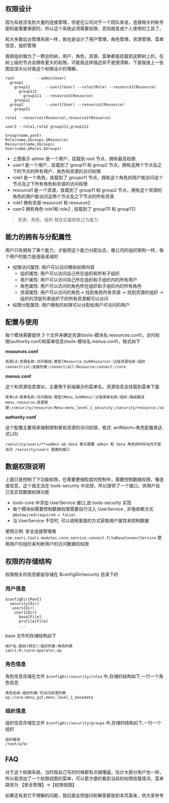 ## 权限设计

因为系统涉及到大量的连接管理，但是在公司对于一个团队来说，连接相关的帐号密码是需要保密的，所以这个系统必须需要权限，否则就变成个人使用的工具了。

和大多数后台管理系统一样，我也是设计了用户管理，角色管理，资源管理，菜单信息，组织管理

我把组织做为了一颗总的树，用户，角色，资源，菜单都是挂载到这颗树上的，在树上级的节点会拥有更大的权限，可能我这样描述并不是很清晰，下面我放上一张图加深大伙对我这个权限设计的理解。

```
root          --admin(User) 
  group1
    group11       --user1(User) --role1(Role) --resource1(Resource)
      group111
        group111  --resource3(Resource)
    group12
  group2          --user1(User) --resource1(Resource)
    group21
 
role1 --resource1(Resource),resource2(Resource)

user2 --role1,role2 group111,group112

Group(name,path)
Role(name,$Groups,$Resource)
Resource(name,$Groups)
User(name,$Roles,$Groups)
```

* 上图表示 admin 是一个用户，挂载到 root 节点，拥有最高权限
* user1 是一个用户，挂载到了 group11 和 group2 节点，拥有这两个节点及之下的节点的所有用户，角色和资源的访问权限
* role1 是一个角色，挂载到了 groupo11 节点，拥有这个角色的用户能访问这个节点及之下所有角色和资源的访问权限
* resource1 是一个资源，挂载到了 group11 和 group2 节点，拥有这个资源的角色的用户能访问这两个节点及之下节点的所有资源
* role1 拥有资源  resource1 和 resource2 
* user2 拥有角色 role1和 role2 , 挂载到了 group111 和 group112 

> 资源，角色，组织 我在后面统称之为能力

## 能力的拥有与分配属性

用户只有拥有了某个能力，才能把这个能力分配出去，像公司的组织架构一样，每个用户的能力是逐级递减的

* 权限访问属性: 用户可以访问哪些权限内容
   * 组织属性: 用户可以访问自己所在组织和所有子组织
   * 用户属性: 用户可以访问自己所在组织和子组织内的所有用户
   * 角色属性: 用户可以访问的角色所在组织和子组织内的所有角色
   * 资源属性: 用户可以访问的角色-> 找到角色所有资源 -> 找到资源的组织 -> 组织的顶层列表组织下的所有资源都可以访问
* 权限分配属性: 用户拥有的权限可以分配给用户可访问的用户

## 配置与使用

每个模块需要提供 3 个文件来确定资源(tools-模块名.resources.conf)，访问权限(authority.conf)和菜单信息(tools-模块名.menus.conf)，格式如下 

**resources.conf**

```
资源id:资源名称:访问路径:类型(Resource,SubResource):父级资源名称:组织
connectlist:连接列表:connect/all:Resource:connect:/core
```

**menus.conf**

这个和资源信息类似，主要用于前端展示的菜单名，资源信息会挂载到菜单下面

```
菜单id:菜单名称:访问路径:类型(Menu,SubMenu):父级菜单名称:组织:路由路径
menu_resource:资源管理:/security/resource:Menu:menu_level_1_security:/security/resource:/security/resource
```

**authority.conf**

这个配置主要用来强制限制某些资源的访问权限，格式: antMatch=角色配置表达式(JS)

```
/security/users/**=admin && data 表示需要 admin 和 data 角色同时存在时才能访问 /security/users 里面的接口
```

## 数据权限说明

上面只是控制了下功能权限，在需要更细粒度的控制中，需要控制数据权限，像连接信息，这个我无法在 tools-security 中总控，所以提供了一个接口，供用户自己去实现数据权限功能

* tools-core 中添加 UserService 接口,由 tools-security 实现
* 每个模块如需要控制数据权限需要自行注入 UserService , 非强依赖方式 `@Autowired(required = false)`
* 当 UserService 不空时, 可以调用里面的方式获取用户属性来控制数据

使用示例: 安全连接管理类 `com.sanri.tools.modules.core.service.connect.FileBaseConnectService` 使用用户的组织来判断用户的访问数据的权限 

## 权限的存储结构

权限相关的信息都是存储在 $configDir/security 目录下的

### 用户信息

```
$configDir[Root]
  security[Dir]
   users[Dir]        
    user1[Dir]       
      base[File]     
      profile[File]  
      ...
```

base 文件的存储结构如下

```
用户名:密码(明文):组织列表:角色列表
sanri:0:/core:operator,op
```

### 角色信息

角色信息存储在文件 `$configDir/security/roles` 中,存储的结构如下,一行一个角色信息

```
角色名称:组织列表:可访问资源列表
op:/core:menu_git,menu_level_1_basedata
```

### 组织信息

组织信息存储在文件 `$configDir/security/groups` 中,存储的结构如下,一行一个组织

```
组织路径 
/root/a/b/
```

## FAQ 

对于这个权限系统，当时我自己写的时候都有点搞懵逼，估计大部分用户也一样，所以我添加了一个权限视图的菜单，可以更方便的看到当前的权限挂载情况，菜单路径为 【安全管理】->【权限视图】

如果还有其它不理解的问题，我后面会把提问和解答都放到本页面来，供大家参考